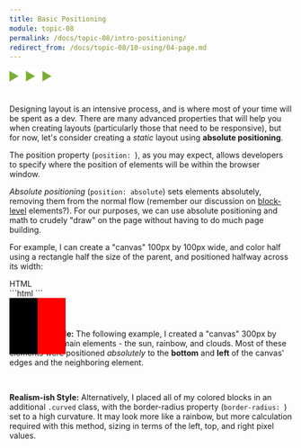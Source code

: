 ```yaml
---
title: Basic Positioning
module: topic-08
permalink: /docs/topic-08/intro-positioning/
redirect_from: /docs/topic-08/10-using/04-page.md
---
```


<img src="./../../../img/arrow-divider.svg" style="width: 75px; border: none; margin: 0px 0 20px 0" />

Designing layout is an intensive process, and is where most of your time will be spent as a dev. There are many advanced properties that will help you when creating layouts (particularly those that need to be responsive), but for now, let's consider creating a _static_ layout using **absolute positioning**.

The position property (`position: `), as you may expect, allows developers to specify where the position of elements will be within the browser window.

_Absolute positioning_ (`position: absolute`) sets elements absolutely, removing them from the normal flow (remember our discussion on [block-level](../../topic-06/div-element/) elements?). For our purposes, we can use absolute positioning and math to crudely "draw" on the page without having to do much page building.

For example, I can create a "canvas" 100px by 100px wide, and color half using a rectangle half the size of the parent, and positioned halfway across its width:

<div id="code-heading">HTML</div>
```html
<head>
  <style>
    .canvas {
      background-color: black;
      height: 100px;
      width: 100px;
      position: absolute;
    }
    .rectangle {
      background-color: red;
      height: 100px;
      width: 50px;
      position: absolute;
      left: 50px;
    }
  </style>
</head>

<body>
  <div class="canvas">
    <div class="rectangle"></div>
  </div>
</body>
```


#### Example

**Geometric Style:** The following example, I created a "canvas" 300px by 300px, with 3 main elements - the sun, rainbow, and clouds. Most of these elements were positioned _absolutely_ to the **bottom** and **left** of the canvas' edges and the neighboring element.


<div class="codepen-embed">
  <p data-height="400" data-theme-id="30567" data-slug-hash="VXOLVW" data-default-tab="css,result" data-user="Media-Ed-Online" data-embed-version="2" data-pen-title="[Topic-08] Basic Absolute Positioning" class="codepen"></p>
</div>

<br/>

**Realism-ish Style:** Alternatively, I placed all of my colored blocks in an additional `.curved` class, with the border-radius property (`border-radius: `) set to a high curvature. It may look more like a rainbow, but more calculation required with this method, sizing in terms of the left, top, and right pixel values.

<div class="codepen-embed">
  <p data-height="400" data-theme-id="30567" data-slug-hash="bvyVbO" data-default-tab="css,result" data-user="Media-Ed-Online" data-embed-version="2" data-pen-title="[Topic-08] Basic Absolute Positioning, Pt. 2" class="codepen"></p>
</div>
